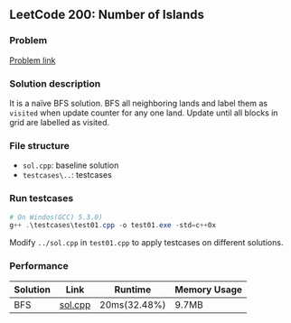 ## LeetCode 200: Number of Islands

### Problem

[Problem link](https://leetcode-cn.com/problems/number-of-islands/)

### Solution description

It is a naïve BFS solution. BFS all neighboring lands and label them as `visited` when update counter for any one land. Update until all blocks in grid are labelled as visited.

### File structure

 - `sol.cpp`: baseline solution
 - `testcases\..`: testcases

### Run testcases

```powershell
# On Windos(GCC) 5.3.0)
g++ .\testcases\test01.cpp -o test01.exe -std=c++0x
```

Modify `../sol.cpp`  in `test01.cpp` to apply testcases on different solutions.

### Performance

| Solution             | Link         | Runtime | Memory Usage |
| ------------------------ | ------- | ------------ | ------------ |
| BFS | [sol.cpp](sol.cpp) | 20ms(32.48%) | 9.7MB |

